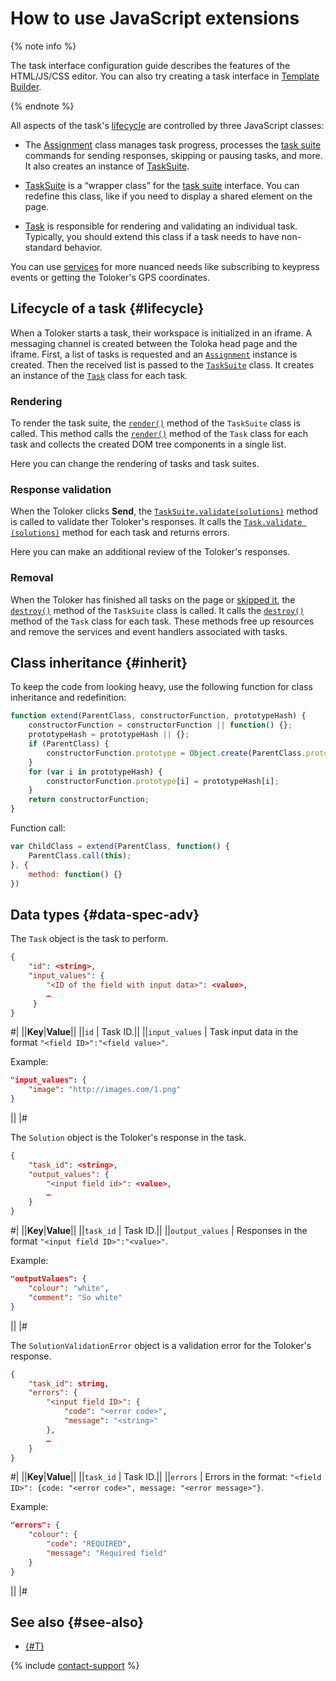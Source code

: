 # How to use JavaScript extensions

{% note info %}

The task interface configuration guide describes the features of the HTML/JS/CSS editor. You can also try creating a task interface in [Template Builder](../../template-builder/index.md).

{% endnote %}

All aspects of the task's [lifecycle](#lifecycle) are controlled by three JavaScript classes:

- The [Assignment](js/assignment.md) class manages task progress, processes the [task suite](../../glossary.md#task-suite) commands for sending responses, skipping or pausing tasks, and more. It also creates an instance of [TaskSuite](js/tasksuite.md).

- [TaskSuite](js/tasksuite.md) is a “wrapper class” for the [task suite](../../glossary.md#task-suite) interface. You can redefine this class, like if you need to display a shared element on the page.

- [Task](js/task.md) is responsible for rendering and validating an individual task. Typically, you should extend this class if a task needs to have non-standard behavior.

You can use [services](js/services.md) for more nuanced needs like subscribing to keypress events or getting the Toloker's GPS coordinates.

## Lifecycle of a task {#lifecycle}

When a Toloker starts a task, their workspace is initialized in an iframe. A messaging channel is created between the Toloka head page and the iframe. First, a list of tasks is requested and an [`Assignment`](js/assignment.md) instance is created. Then the received list is passed to the [`TaskSuite`](js/tasksuite.md) class. It creates an instance of the [`Task`](js/task.md) class for each task.

### Rendering

To render the task suite, the [`render()`](js/tasksuite.md#render) method of the `TaskSuite` class is called. This method calls the [`render()`](js/task.md#render) method of the `Task` class for each task and collects the created DOM tree components in a single list.

Here you can change the rendering of tasks and task suites.

### Response validation

When the Toloker clicks **Send**, the [`TaskSuite.validate(solutions)`](js/tasksuite.md#validate) method is called to validate ther Toloker's responses. It calls the [`Task.validate (solutions)`](js/task.md#validate) method for each task and returns errors.

Here you can make an additional review of the Toloker's responses.

### Removal

When the Toloker has finished all tasks on the page or [skipped it](pool_statistic-pool.md#skipped-tasks), the [`destroy()`](js/tasksuite.md#destroy) method of the `TaskSuite` class is called. It calls the [`destroy()`](js/task.md#destroy) method of the `Task` class for each task. These methods free up resources and remove the services and event handlers associated with tasks.

## Class inheritance {#inherit}

To keep the code from looking heavy, use the following function for class inheritance and redefinition:

```javascript
function extend(ParentClass, constructorFunction, prototypeHash) {
    constructorFunction = constructorFunction || function() {};
    prototypeHash = prototypeHash || {};
    if (ParentClass) {
        constructorFunction.prototype = Object.create(ParentClass.prototype);
    }
    for (var i in prototypeHash) {
        constructorFunction.prototype[i] = prototypeHash[i];
    }
    return constructorFunction;
}
```

Function call:

```javascript
var ChildClass = extend(ParentClass, function() {
    ParentClass.call(this);
}, {
    method: function() {}
})
```

## Data types {#data-spec-adv}

The `Task` object is the task to perform.

```json
{
    "id": <string>,
    "input_values": {
        "<ID of the field with input data>": <value>,
        …
     }
}
```

#|
||**Key**|**Value**||
||`id` | Task ID.||
||`input_values` | Task input data in the format `"<field ID>":"<field value>"`.

Example:

```json
"input_values": {
    "image": "http://images.com/1.png"
}
```
||
|#

The `Solution` object is the Toloker's response in the task.

```json
{
    "task_id": <string>,
    "output_values": {
        "<input field id>": <value>,
        …
    }
}
```

#|
||**Key**|**Value**||
||`task_id` | Task ID.||
||`output_values` | Responses in the format `"<input field ID>":"<value>"`.

Example:

```json
"outputValues": {
    "colour": "white",
    "comment": "So white"
}
```
||
|#

The `SolutionValidationError` object is a validation error for the Toloker's response.

```json
{
    "task_id": string,
    "errors": {
        "<input field ID>": {
            "code": "<error code>",
            "message": "<string>"
        },
        …
    }
}
```

#|
||**Key**|**Value**||
||`task_id` | Task ID.||
||`errors` | Errors in the format: `"<field ID>": {code: "<error code>", message: "<error message>"}`.

Example:

```json
"errors": {
    "colour": {
        "code": "REQUIRED",
        "message": "Required field"
    }
}
```

||
|#

## See also {#see-also}

- [{#T}](spec.md)

{% include [contact-support](../_includes/contact-support.md) %}